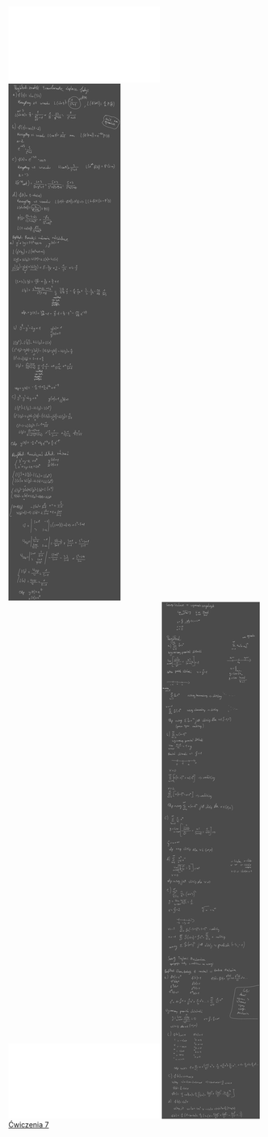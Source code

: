 ![AM2-Wyklad_07](/Notatki/Semestr%202/Analiza%20matematyczna%202.3A/Wyk%C5%82ady/Wyk%C5%82ad%207/AM2-Wyklad_07.pdf)
![Drawing 2023-04-05 13.14.49.excalidraw](/Notatki/Semestr%202/Analiza%20matematyczna%202.3A/Wyk%C5%82ady/Wyk%C5%82ad%207/Drawing%202023-04-05%2013.14.49.excalidraw.svg)
![Wyklad_7a](/Notatki/Semestr%202/Analiza%20matematyczna%202.3A/Wyk%C5%82ady/Wyk%C5%82ad%207/Wyklad_7a.pdf)
![Drawing 2023-04-12 13.20.17.excalidraw](/Notatki/Semestr%202/Analiza%20matematyczna%202.3A/Wyk%C5%82ady/Wyk%C5%82ad%207/Drawing%202023-04-12%2013.20.17.excalidraw.svg)[Ćwiczenia 7](/Notatki/Semestr%202/Analiza%20matematyczna%202.3A/%C4%86wiczenia/%C4%86wiczenia%207/%C4%86wiczenia%207.md)